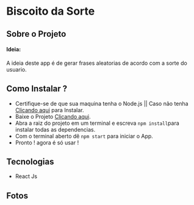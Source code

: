 # Biscoito da Sorte 

## Sobre o Projeto
#### Ideia:
A ideia deste app é de gerar frases aleatorias de acordo com a sorte do usuario.

## Como Instalar ? 
* Certifique-se de que sua maquina tenha o Node.js || Caso não tenha [Clicando aqui](https://nodejs.org/en/) para Instalar.
* Baixe o Projeto  [Clicando aqui](https://github.com/martins20/biscoito-da-sorte/archive/master.zip).
* Abra a raiz do projeto em um terminal e escreva `npm install`para instalar todas as dependencias.
* Com o terminal aberto dê `npm start` para iniciar o App.
* Pronto ! agora é só usar !

## Tecnologias
* React Js

## Fotos
